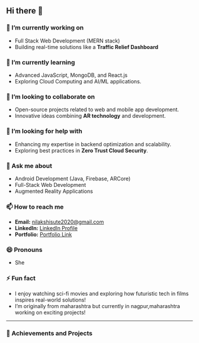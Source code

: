 ## Hi there 👋

<!--
**YourGitHubUsername/YourGitHubUsername** is a ✨ _special_ ✨ repository because its `README.md` (this file) appears on your GitHub profile.
-->

### 🔭 I’m currently working on
- Full Stack Web Development (MERN stack)  
- Building real-time solutions like a **Traffic Relief Dashboard**

### 🌱 I’m currently learning
- Advanced JavaScript, MongoDB, and React.js  
- Exploring Cloud Computing and AI/ML applications.

### 👯 I’m looking to collaborate on
- Open-source projects related to web and mobile app development.  
- Innovative ideas combining **AR technology** and development.

### 🤔 I’m looking for help with
- Enhancing my expertise in backend optimization and scalability.  
- Exploring best practices in **Zero Trust Cloud Security**.

### 💬 Ask me about
- Android Development (Java, Firebase, ARCore)  
- Full-Stack Web Development  
- Augmented Reality Applications

### 📫 How to reach me
- **Email:** nilakshisute2020@gmail.com  
- **LinkedIn:** [LinkedIn Profile](https://www.linkedin.com/in/nilakshi-sute-8b6577245/)  
- **Portfolio:** [Portfolio Link](https://my-portfolio-psi-mocha-90.vercel.app/)

### 😄 Pronouns
- She

### ⚡ Fun fact
- I enjoy watching sci-fi movies and exploring how futuristic tech in films inspires real-world solutions!  
- I’m originally from maharashtra but currently in nagpur,maharashtra working on exciting projects!

---

### 🚀 Achievements and Projects
